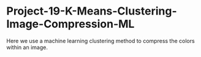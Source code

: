# Project-19-K-Means-Clustering-Image-Compression-ML
Here we use a machine learning clustering method to compress the colors within an image.
